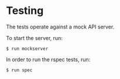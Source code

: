 Testing
==================================================

The tests operate against a mock API server.

To start the server, run:

    $ run mockserver

In order to run the rspec tests, run:

    $ run spec

